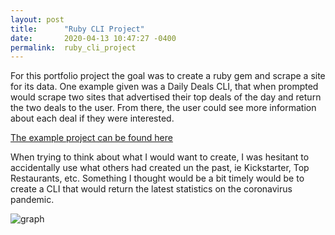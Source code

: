 ```yaml
---
layout: post
title:      "Ruby CLI Project"
date:       2020-04-13 10:47:27 -0400
permalink:  ruby_cli_project
---
```



For this portfolio project the goal was to create a ruby gem and scrape a site for its data. One example given was a Daily Deals CLI, that when prompted would scrape two sites that advertised their top deals of the day and return the two deals to the user. From there, the user could see more information about each deal if they were interested. 

[The example project can be found here](https://github.com/learn-co-curriculum/daily_deal)


When trying to think about what I would want to create, I was hesitant to accidentally use what others had created un the past, ie Kickstarter, Top Restaurants, etc. Something I thought would be a bit timely would be to create a CLI that would return the latest statistics on the coronavirus pandemic. 

![graph](https://media.giphy.com/media/6dRsQSNHU3Cla/giphy.gif)
